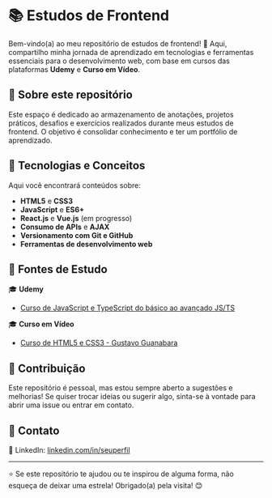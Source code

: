 # 📚 Estudos de Frontend

Bem-vindo(a) ao meu repositório de estudos de frontend! 🚀 Aqui, compartilho minha jornada de aprendizado em tecnologias e ferramentas essenciais para o desenvolvimento web, com base em cursos das plataformas **Udemy** e **Curso em Vídeo**.

## 📌 Sobre este repositório

Este espaço é dedicado ao armazenamento de anotações, projetos práticos, desafios e exercícios realizados durante meus estudos de frontend. O objetivo é consolidar conhecimento e ter um portfólio de aprendizado.

## 🚀 Tecnologias e Conceitos

Aqui você encontrará conteúdos sobre:
- **HTML5** e **CSS3**
- **JavaScript** e **ES6+**
- **React.js** e **Vue.js** (em progresso)
- **Consumo de APIs** e **AJAX**
- **Versionamento com Git e GitHub**
- **Ferramentas de desenvolvimento web**



## 📖 Fontes de Estudo

🎓 **Udemy**
- [Curso de JavaScript e TypeScript do básico ao avançado JS/TS](https://www.udemy.com/course/curso-de-javascript-moderno-do-basico-ao-avancado/learn/lecture/16369078?start=0#overview)

🎓 **Curso em Vídeo**
- [Curso de HTML5 e CSS3 - Gustavo Guanabara](https://www.cursoemvideo.com/curso/html5/)

## 🤝 Contribuição

Este repositório é pessoal, mas estou sempre aberto a sugestões e melhorias! Se quiser trocar ideias ou sugerir algo, sinta-se à vontade para abrir uma issue ou entrar em contato. 

## 📢 Contato

🔗 LinkedIn: [linkedin.com/in/seuperfil](https://www.linkedin.com/in/henriquedev15/)

---

⭐ Se este repositório te ajudou ou te inspirou de alguma forma, não esqueça de deixar uma estrela! Obrigado(a) pela visita! 😊
